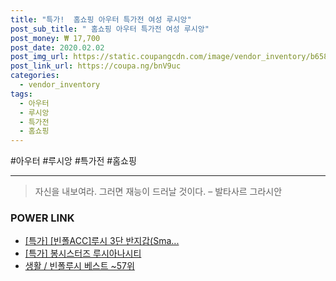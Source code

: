 ```yaml
--- 
title: "특가!  홈쇼핑 아우터 특가전 여성 루시앙" 
post_sub_title: " 홈쇼핑 아우터 특가전 여성 루시앙" 
post_money: ₩ 17,700 
post_date: 2020.02.02 
post_img_url: https://static.coupangcdn.com/image/vendor_inventory/b658/81edd3f5e8e5bb60a4a810716c7efa09fb97719d06ddfc037c789d4c1761.jpg 
post_link_url: https://coupa.ng/bnV9uc 
categories: 
  - vendor_inventory 
tags: 
  - 아우터 
  - 루시앙 
  - 특가전 
  - 홈쇼핑 
--- 
```

  #아우터 #루시앙 #특가전 #홈쇼핑 
<hr> 

> 자신을 내보여라. 그러면 재능이 드러날 것이다. – 발타사르 그라시안 


### POWER LINK

* <a href="https://blog.naver.com/an0733/221788760681" target="_blank">[특가] [빈폴ACC]루시 3단 반지갑(Sma...</a>
* <a href="https://blog.naver.com/sakai111/221791061827" target="_blank">[특가] 봉시스터즈 루시아나시티</a>
* <a href="https://blog.naver.com/santokki14/221787155453" target="_blank">생활 / 빈폴루시 베스트 ~57위</a>
